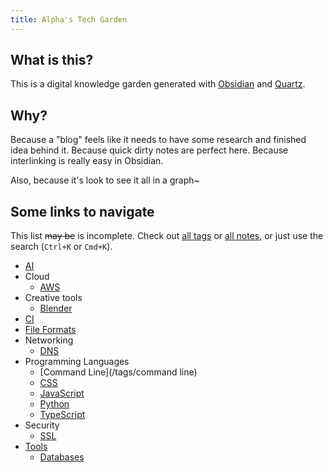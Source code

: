 ```yaml
---
title: Alpha's Tech Garden
---
```


## What is this?
This is a digital knowledge garden generated with [Obsidian](https://obsidian.md/) and [Quartz](https://quartz.jzhao.xyz/).

## Why?
Because a "blog" feels like it needs to have some research and finished idea behind it. Because quick dirty notes are perfect here. Because interlinking is really easy in Obsidian.

Also, because it's look to see it all in a graph~

## Some links to navigate
This list ~~may be~~ is incomplete. Check out [all tags](/tags) or [all notes](/notes), or just use the search (`Ctrl+K`  or `Cmd+K`).

- [AI](/tags/ai)
- Cloud
	- [AWS](/tags/aws)
- Creative tools
	- [Blender](/tags/blender)
- [CI](/tags/ci)
- [File Formats](/tags/formats)
- Networking
	- [DNS](/tags/DNS)
- Programming Languages
	- [Command Line](/tags/command line)
	- [CSS](/tags/css)
	- [JavaScript](/tags/javascript)
	- [Python](/tags/python)
	- [TypeScript](/tags/typescript)
- Security
	- [SSL](/tags/ssl)
- [Tools](/tags/tools)
	- [Databases](/tags/databases)